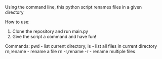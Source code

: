 Using the command line, this python script renames files in a given directory

How to use:
  1. Clone the repository and run main.py
  2. Give the script a command and have fun!
  
Commands:
  pwd - list current directory,
  ls  - list all files in current directory
  rn,rename - rename a file
  rn -r,rename -r - rename multiple files
 
